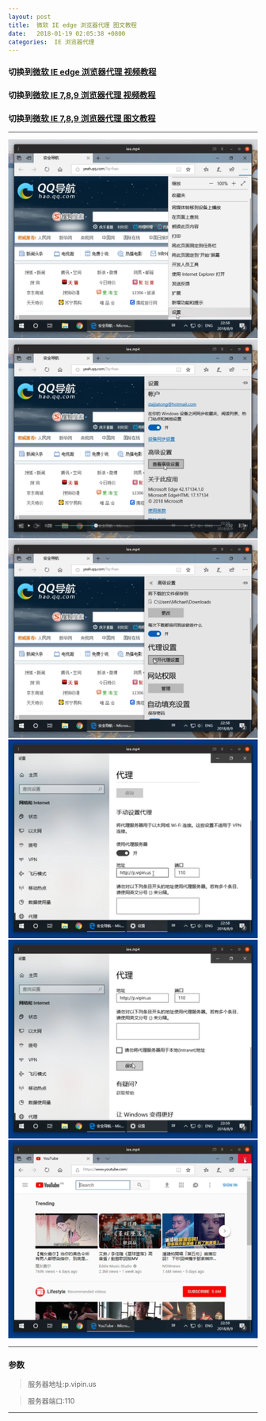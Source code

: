 ```yaml
---
layout: post
title:  微软 IE edge 浏览器代理 图文教程
date:   2018-01-19 02:05:38 +0800
categories:  IE 浏览器代理
---
```


### 切换到[微软 IE edge 浏览器代理 **视频教程**](/2018/01/iee/ "IE edge")
### 切换到[微软 IE 7,8,9 浏览器代理 **视频教程**](/2018/01/ie/ "IE")
### 切换到[微软 IE 7,8,9 浏览器代理 **图文教程**](/2018/01/ie_txt/ "IE")

****

![ie](/assets/images/ie/iee1.png "IE edge")
![ie](/assets/images/ie/iee2.png "IE edge")
![ie](/assets/images/ie/iee3.png "IE edge")
![ie](/assets/images/ie/iee4.png "IE edge")
![ie](/assets/images/ie/iee5.png "IE edge")
![ie](/assets/images/ie/iee6.png "IE edge")

****

### 参数

>服务器地址:p.vipin.us

>服务器端口:110

****
